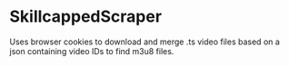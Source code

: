 # SkillcappedScraper

Uses browser cookies to download and merge .ts video files based on a json containing video IDs to find m3u8 files.
